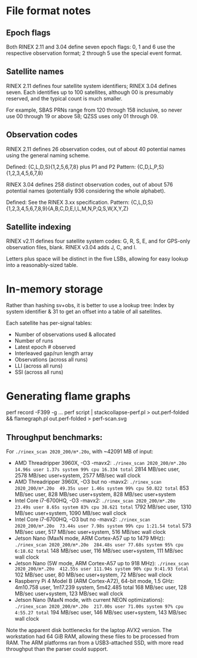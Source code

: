 # File format notes

## Epoch flags

Both RINEX 2.11 and 3.04 define seven epoch flags: 0, 1 and 6 use the
respective observation format; 2 through 5 use the special event format.

## Satellite names

RINEX 2.11 defines four satellite system identifiers; RINEX 3.04 defines
seven.  Each identifies up to 100 satellites, although 00 is presumably
reserved, and the typical count is much smaller.

For example, SBAS PRNs range from 120 through 158 inclusive, so never
use 00 through 19 or above 58; QZSS uses only 01 through 09.

## Observation codes

RINEX 2.11 defines 26 observation codes, out of about 40 potential names
using the general naming scheme.

Defined: {C,L,D,S}{1,2,5,6,7,8} plus P1 and P2
Pattern: {C,D,L,P,S}{1,2,3,4,5,6,7,8}

RINEX 3.04 defines 258 distinct observation codes, out of about 576
potential names (potentially 936 considering the whole alphabet).

Defined: See the RINEX 3.xx specification.
Pattern: {C,L,D,S}{1,2,3,4,5,6,7,8,9}{A,B,C,D,E,I,L,M,N,P,Q,S,W,X,Y,Z}

## Satellite indexing

RINEX v2.11 defines four satellite system codes: G, R, S, E, and for
GPS-only observation files, blank.
RINEX v3.04 adds J, C, and I.

Letters plus space will be distinct in the five LSBs, allowing for easy
lookup into a reasonably-sized table.

# In-memory storage

Rather than hashing sv+obs, it is better to use a lookup tree: Index by
system identifier & 31 to get an offset into a table of all satellites.

Each satellite has per-signal tables:
 - Number of observations used & allocated
 - Number of runs
 - Latest epoch # observed
 - Interleaved gap/run length array
 - Observations (across all runs)
 - LLI (across all runs)
 - SSI (across all runs)

# Generating flame graphs

perf record -F399 -g ...
perf script | stackcollapse-perf.pl > out.perf-folded && flamegraph.pl out.perf-folded > perf-scan.svg

## Throughput benchmarks:

For `./rinex_scan 2020_200/m*.20o`, with ~42091 MB of input:
 - AMD Threadripper 3960X, -O3 -mavx2:
   `./rinex_scan 2020_200/m*.20o  14.96s user 1.37s system 99% cpu 16.334 total`
   2814 MB/sec user, 2578 MB/sec user+system, 2577 MB/sec wall clock
 - AMD Threadripper 3960X, -O3 but no -mavx2:
   `./rinex_scan 2020_200/m*.20o  49.35s user 1.46s system 99% cpu 50.822 total`
   853 MB/sec user, 828 MB/sec user+system, 828 MB/sec user+system
 - Intel Core i7-6700HQ, -O3 -mavx2:
   `./rinex_scan 2020_200/m*.20o  23.49s user 8.65s system 83% cpu 38.621 total`
   1792 MB/sec user, 1310 MB/sec user+system, 1090 MB/sec wall clock
 - Intel Core i7-6700HQ, -O3 but no -mavx2:
   `./rinex_scan 2020_200/m*.20o  73.44s user 7.98s system 99% cpu 1:21.54 total`
   573 MB/sec user, 517 MB/sec user+system, 516 MB/sec wall clock
 - Jetson Nano (MaxN mode, ARM Cortex-A57 up to 1479 MHz):
   `./rinex_scan 2020_200/m*.20o  284.48s user 77.68s system 95% cpu 6:18.62 total`
   148 MB/sec user, 116 MB/sec user+system, 111 MB/sec wall clock
 - Jetson Nano (5W mode, ARM Cortex-A57 up to 918 MHz):
   `./rinex_scan 2020_200/m*.20o  412.55s user 111.94s system 90% cpu 9:41.93 total`
   102 MB/sec user, 80 MB/sec user+system, 72 MB/sec wall clock
 - Raspberry Pi 4 Model B (ARM Cortex-A72), 64-bit mode, 1.5 GHz:
   4m10.758 user, 1m17.239 system, 5m42.485 total
   168 MB/sec user, 128 MB/sec user+system, 123 MB/sec wall clock
 - Jetson Nano (MaxN mode, with current NEON optimizations):
   `./rinex_scan 2020_200/m*.20o  217.00s user 71.00s system 97% cpu 4:55.27 total`
   194 MB/sec user, 146 MB/sec user+system, 143 MB/sec wall clock

Note the apparent disk bottlenecks for the laptop AVX2 version.
The workstation had 64 GiB RAM, allowing these files to be processed
from RAM.  The ARM platforms ran from a USB3-attached SSD, with more
read throughput than the parser could support.
